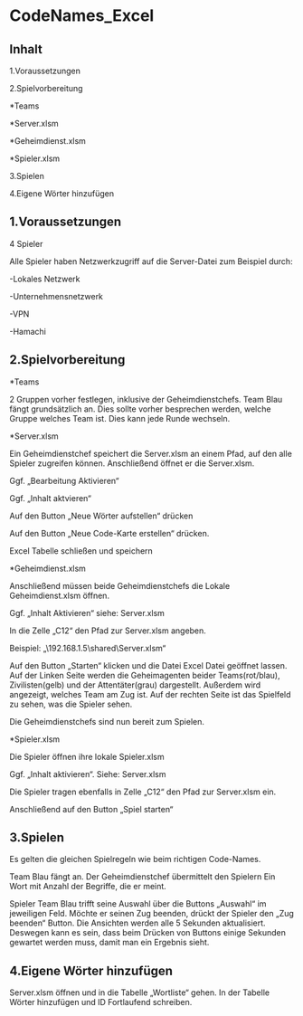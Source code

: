 # CodeNames_Excel
Inhalt
---------------------------------------------------------------------------------

1.Voraussetzungen

2.Spielvorbereitung

*Teams
	
*Server.xlsm
	
*Geheimdienst.xlsm
	
*Spieler.xlsm
	
3.Spielen

4.Eigene Wörter hinzufügen


1.Voraussetzungen
---------------------------------------------------------------------------------

4 Spieler

Alle Spieler haben Netzwerkzugriff auf die Server-Datei zum Beispiel durch:

-Lokales Netzwerk

-Unternehmensnetzwerk

-VPN

-Hamachi


2.Spielvorbereitung
---------------------------------------------------------------------------------

*Teams

2 Gruppen vorher festlegen, inklusive der Geheimdienstchefs. Team Blau fängt grundsätzlich an. Dies sollte vorher besprechen werden, welche Gruppe welches Team ist. Dies kann jede Runde wechseln.


*Server.xlsm

Ein Geheimdienstchef speichert die Server.xlsm an einem Pfad, auf den alle Spieler zugreifen können. Anschließend öffnet er die Server.xlsm.

Ggf. „Bearbeitung Aktivieren“

Ggf. „Inhalt aktvieren“

Auf den Button „Neue Wörter aufstellen“ drücken

Auf den Button „Neue Code-Karte erstellen“ drücken. 

Excel Tabelle schließen und speichern


*Geheimdienst.xlsm

Anschließend müssen beide Geheimdienstchefs die Lokale Geheimdienst.xlsm öffnen.

Ggf. „Inhalt Aktivieren“ siehe: Server.xlsm

In die Zelle „C12“ den Pfad zur Server.xlsm angeben.

Beispiel: „\\192.168.1.5\shared\Server.xlsm“

Auf den Button „Starten“ klicken und die Datei Excel Datei geöffnet lassen. Auf der Linken Seite werden die Geheimagenten beider Teams(rot/blau), Zivilisten(gelb) und der Attentäter(grau) dargestellt. Außerdem wird angezeigt, welches Team am Zug ist. Auf der rechten Seite ist das Spielfeld zu sehen, was die Spieler sehen.

Die Geheimdienstchefs sind nun bereit zum Spielen.


*Spieler.xlsm

Die Spieler öffnen ihre lokale Spieler.xlsm

Ggf. „Inhalt aktivieren“. Siehe: Server.xlsm

Die Spieler tragen ebenfalls in Zelle „C12“ den Pfad zur Server.xlsm ein.

Anschließend auf den Button „Spiel starten“


3.Spielen
---------------------------------------------------------------------------------

Es gelten die gleichen Spielregeln wie beim richtigen Code-Names.

Team Blau fängt an. Der Geheimdienstchef übermittelt den Spielern Ein Wort mit Anzahl der Begriffe, die er meint.

Spieler Team Blau trifft seine Auswahl über die Buttons „Auswahl“ im jeweiligen Feld. Möchte er seinen Zug beenden, drückt der Spieler den „Zug beenden“ Button.
Die Ansichten werden alle 5 Sekunden aktualisiert. Deswegen kann es sein, dass beim Drücken von Buttons einige Sekunden gewartet werden muss, damit man ein Ergebnis sieht.


4.Eigene Wörter hinzufügen
---------------------------------------------------------------------------------

Server.xlsm öffnen und in die Tabelle „Wortliste“ gehen. In der Tabelle Wörter hinzufügen und ID Fortlaufend schreiben.
